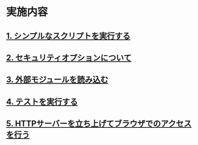 # 実施内容

## [1. シンプルなスクリプトを実行する](./01/README.md)

## [2. セキュリティオプションについて](./02/README.md)

## [3. 外部モジュールを読み込む](./03/README.md)

## [4. テストを実行する](./04/README.md)

## [5. HTTPサーバーを立ち上げてブラウザでのアクセスを行う](./05/README.md)